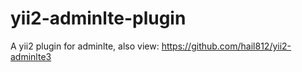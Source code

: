 # yii2-adminlte-plugin
A yii2 plugin for adminlte, also view: https://github.com/hail812/yii2-adminlte3
